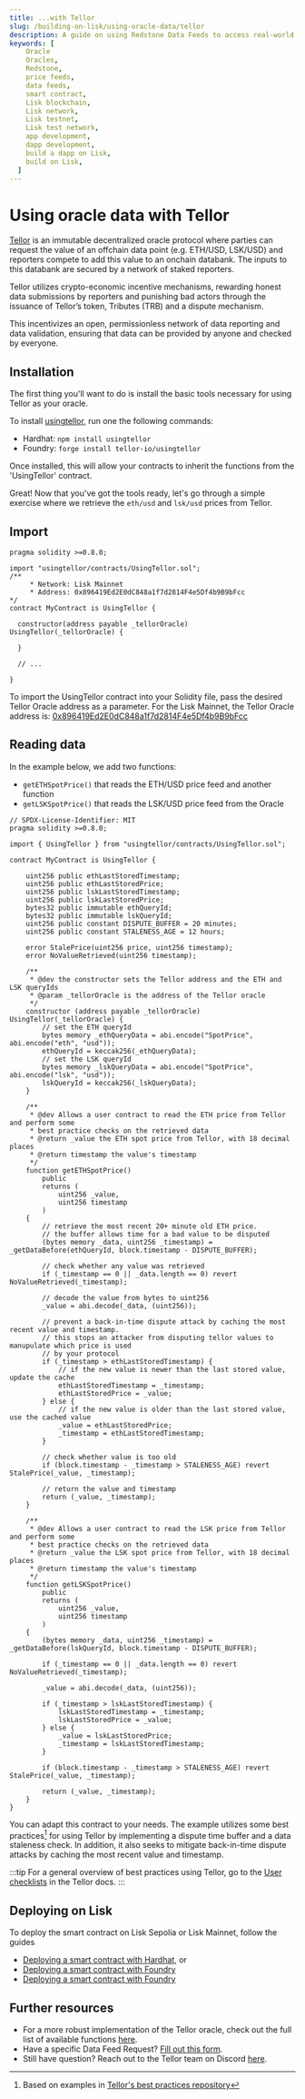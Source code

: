 ```yaml
---
title: ...with Tellor
slug: /building-on-lisk/using-oracle-data/tellor
description: A guide on using Redstone Data Feeds to access real-world data such as asset prices, directly from your smart contracts on the Lisk testnet.
keywords: [
    Oracle
    Oracles,
    Redstone,
    price feeds,
    data feeds,
    smart contract,
    Lisk blockchain,
    Lisk network,
    Lisk testnet,
    Lisk test network,
    app development,
    dapp development,
    build a dapp on Lisk,
    build on Lisk,
  ]
---
```


# Using oracle data with Tellor
[Tellor](https://tellor.io/) is an immutable decentralized oracle protocol where parties can request the value of an offchain data point (e.g. ETH/USD, LSK/USD) and reporters compete to add this value to an onchain databank.
The inputs to this databank are secured by a network of staked reporters.

Tellor utilizes crypto-economic incentive mechanisms, rewarding honest data submissions by reporters and punishing bad actors through the issuance of Tellor’s token, Tributes (TRB) and a dispute mechanism.

This incentivizes an open, permissionless network of data reporting and data validation, ensuring that data can be provided by anyone and checked by everyone.

## Installation
The first thing you'll want to do is install the basic tools necessary for using Tellor as your oracle.

To install [usingtellor](https://github.com/tellor-io/usingtellor), run one the following commands:

- Hardhat: `npm install usingtellor`
- Foundry: `forge install tellor-io/usingtellor`

Once installed, this will allow your contracts to inherit the functions from the 'UsingTellor' contract.

Great! Now that you've got the tools ready, let's go through a simple exercise where we retrieve the `eth/usd` and `lsk/usd` prices from Tellor.

## Import

```solidity
pragma solidity >=0.8.0;

import "usingtellor/contracts/UsingTellor.sol";
/**
     * Network: Lisk Mainnet
     * Address: 0x896419Ed2E0dC848a1f7d2814F4e5Df4b9B9bFcc
*/
contract MyContract is UsingTellor {

  constructor(address payable _tellorOracle) UsingTellor(_tellorOracle) {

  }

  // ...

}
```

To import the UsingTellor contract into your Solidity file, pass the desired Tellor Oracle address as a parameter. 
For the Lisk Mainnet, the Tellor Oracle address is: [0x896419Ed2E0dC848a1f7d2814F4e5Df4b9B9bFcc](https://blockscout.lisk.com/address/0x896419Ed2E0dC848a1f7d2814F4e5Df4b9B9bFcc)

## Reading data

In the example below, we add two functions:

- `getETHSpotPrice()` that reads the ETH/USD price feed and another function 
- `getLSKSpotPrice()` that reads the LSK/USD price feed from the Oracle

```solidity
// SPDX-License-Identifier: MIT
pragma solidity >=0.8.0;

import { UsingTellor } from "usingtellor/contracts/UsingTellor.sol";

contract MyContract is UsingTellor {

    uint256 public ethLastStoredTimestamp;
    uint256 public ethLastStoredPrice;
    uint256 public lskLastStoredTimestamp;
    uint256 public lskLastStoredPrice;
    bytes32 public immutable ethQueryId;
    bytes32 public immutable lskQueryId;
    uint256 public constant DISPUTE_BUFFER = 20 minutes;
    uint256 public constant STALENESS_AGE = 12 hours;

    error StalePrice(uint256 price, uint256 timestamp);
    error NoValueRetrieved(uint256 timestamp);

    /** 
     * @dev the constructor sets the Tellor address and the ETH and LSK queryIds
     * @param _tellorOracle is the address of the Tellor oracle
     */
    constructor (address payable _tellorOracle) UsingTellor(_tellorOracle) {
        // set the ETH queryId
        bytes memory _ethQueryData = abi.encode("SpotPrice", abi.encode("eth", "usd"));
        ethQueryId = keccak256(_ethQueryData);
        // set the LSK queryId
        bytes memory _lskQueryData = abi.encode("SpotPrice", abi.encode("lsk", "usd"));
        lskQueryId = keccak256(_lskQueryData);
    }

    /** 
     * @dev Allows a user contract to read the ETH price from Tellor and perform some 
     * best practice checks on the retrieved data
     * @return _value the ETH spot price from Tellor, with 18 decimal places
     * @return timestamp the value's timestamp
     */
    function getETHSpotPrice()
        public
        returns (
            uint256 _value,
            uint256 timestamp
        )
    {
        // retrieve the most recent 20+ minute old ETH price. 
        // the buffer allows time for a bad value to be disputed
        (bytes memory _data, uint256 _timestamp) = _getDataBefore(ethQueryId, block.timestamp - DISPUTE_BUFFER);

        // check whether any value was retrieved
        if (_timestamp == 0 || _data.length == 0) revert NoValueRetrieved(_timestamp);

        // decode the value from bytes to uint256
        _value = abi.decode(_data, (uint256));

        // prevent a back-in-time dispute attack by caching the most recent value and timestamp.
        // this stops an attacker from disputing tellor values to manupulate which price is used 
        // by your protocol
        if (_timestamp > ethLastStoredTimestamp) {
            // if the new value is newer than the last stored value, update the cache
            ethLastStoredTimestamp = _timestamp;
            ethLastStoredPrice = _value;
        } else {
            // if the new value is older than the last stored value, use the cached value
            _value = ethLastStoredPrice;
            _timestamp = ethLastStoredTimestamp;
        }

        // check whether value is too old
        if (block.timestamp - _timestamp > STALENESS_AGE) revert StalePrice(_value, _timestamp);

        // return the value and timestamp
        return (_value, _timestamp);
    }

    /** 
     * @dev Allows a user contract to read the LSK price from Tellor and perform some 
     * best practice checks on the retrieved data
     * @return _value the LSK spot price from Tellor, with 18 decimal places
     * @return timestamp the value's timestamp
     */
    function getLSKSpotPrice()
        public
        returns (
            uint256 _value,
            uint256 timestamp
        )
    {
        (bytes memory _data, uint256 _timestamp) = _getDataBefore(lskQueryId, block.timestamp - DISPUTE_BUFFER);

        if (_timestamp == 0 || _data.length == 0) revert NoValueRetrieved(_timestamp);

        _value = abi.decode(_data, (uint256));

        if (_timestamp > lskLastStoredTimestamp) {
            lskLastStoredTimestamp = _timestamp;
            lskLastStoredPrice = _value;
        } else {
            _value = lskLastStoredPrice;
            _timestamp = lskLastStoredTimestamp;
        }

        if (block.timestamp - _timestamp > STALENESS_AGE) revert StalePrice(_value, _timestamp);

        return (_value, _timestamp);
    }
}
```

You can adapt this contract to your needs.
The example utilizes some best practices[^1] for using Tellor by implementing a dispute time buffer and a data staleness check.
In addition, it also seeks to mitigate back-in-time dispute attacks by caching the most recent value and timestamp.

[^1]: Based on examples in [Tellor's best practices repository](https://github.com/tellor-io/best-practices-user/tree/main)

:::tip
For a general overview of best practices using Tellor, go to the [User checklists](https://docs.tellor.io/tellor/getting-data/user-checklists) in the Tellor docs.
:::

## Deploying on Lisk

To deploy the smart contract on Lisk Sepolia or Lisk Mainnet, follow the guides 

- [Deploying a smart contract with Hardhat](../deploying-smart-contract/with-Hardhat.md), or
- [Deploying a smart contract with Foundry](../deploying-smart-contract/with-Foundry.md)
- [Deploying a smart contract with Foundry](../deploying-smart-contract/with-Hardhat.md)

## Further resources

- For a more robust implementation of the Tellor oracle, check out the full list of available functions [here](https://github.com/tellor-io/usingtellor/blob/master/README.md).
- Have a specific Data Feed Request? [Fill out this form](https://github.com/tellor-io/dataSpecs/issues/new?assignees=&labels=&template=new_query_type.yaml&title=%5BNew+Data+Request+Form%5D%3A+).
- Still have question? Reach out to the Tellor team on Discord [here](https://discord.gg/tellor).